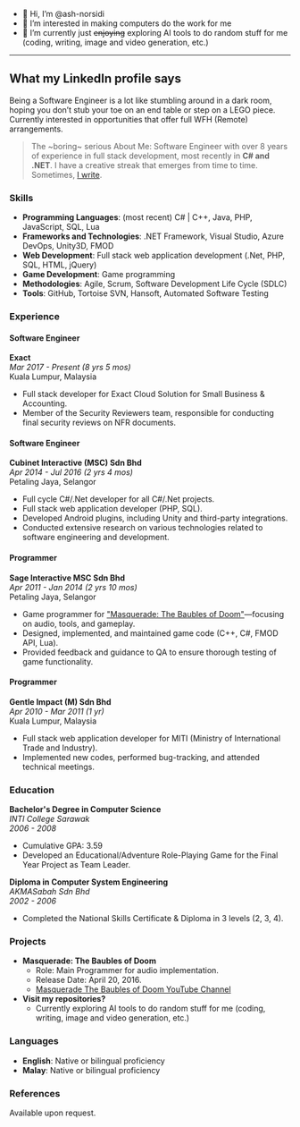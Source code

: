 - 👋 Hi, I’m @ash-norsidi
- 👀 I’m interested in making computers do the work for me
- 🌱 I’m currently just ~~enjoying~~ exploring AI tools to do random stuff for me (coding, writing, image and video generation, etc.)

---

## **What my LinkedIn profile says**
Being a Software Engineer is a lot like stumbling around in a dark room, hoping you don’t stub your toe on an end table or step on a LEGO piece. Currently interested in opportunities that offer full WFH (Remote) arrangements. 
> The ~boring~ serious About Me: Software Engineer with over 8 years of experience in full stack development, most recently in **C# and .NET**. I have a creative streak that emerges from time to time. Sometimes, [I write](https://medium.com/@ash.n).

### **Skills**
- **Programming Languages**: (most recent) C# | C++, Java, PHP, JavaScript, SQL, Lua
- **Frameworks and Technologies**: .NET Framework, Visual Studio, Azure DevOps, Unity3D, FMOD
- **Web Development**: Full stack web application development (.Net, PHP, SQL, HTML, jQuery)
- **Game Development**: Game programming
- **Methodologies**: Agile, Scrum, Software Development Life Cycle (SDLC)
- **Tools**: GitHub, Tortoise SVN, Hansoft, Automated Software Testing

### **Experience**

#### **Software Engineer**
**Exact**  
*Mar 2017 - Present (8 yrs 5 mos)*  
Kuala Lumpur, Malaysia  
- Full stack developer for Exact Cloud Solution for Small Business & Accounting.
- Member of the Security Reviewers team, responsible for conducting final security reviews on NFR documents.

#### **Software Engineer**
**Cubinet Interactive (MSC) Sdn Bhd**  
*Apr 2014 - Jul 2016 (2 yrs 4 mos)*  
Petaling Jaya, Selangor  
- Full cycle C#/.Net developer for all C#/.Net projects.
- Full stack web application developer (PHP, SQL).
- Developed Android plugins, including Unity and third-party integrations.
- Conducted extensive research on various technologies related to software engineering and development.

#### **Programmer**
**Sage Interactive MSC Sdn Bhd**  
*Apr 2011 - Jan 2014 (2 yrs 10 mos)*  
Petaling Jaya, Selangor  
- Game programmer for ["Masquerade: The Baubles of Doom"](https://www.youtube.com/@Masqueradegameon/videos)—focusing on audio, tools, and gameplay.
- Designed, implemented, and maintained game code (C++, C#, FMOD API, Lua).
- Provided feedback and guidance to QA to ensure thorough testing of game functionality.

#### **Programmer**
**Gentle Impact (M) Sdn Bhd**  
*Apr 2010 - Mar 2011 (1 yr)*  
Kuala Lumpur, Malaysia  
- Full stack web application developer for MITI (Ministry of International Trade and Industry).
- Implemented new codes, performed bug-tracking, and attended technical meetings.

### **Education**

**Bachelor's Degree in Computer Science**  
*INTI College Sarawak*  
*2006 - 2008*  
- Cumulative GPA: 3.59  
- Developed an Educational/Adventure Role-Playing Game for the Final Year Project as Team Leader.

**Diploma in Computer System Engineering**  
*AKMASabah Sdn Bhd*  
*2002 - 2006*  
- Completed the National Skills Certificate & Diploma in 3 levels (2, 3, 4).

### **Projects**
- **Masquerade: The Baubles of Doom**  
  - Role: Main Programmer for audio implementation.  
  - Release Date: April 20, 2016.  
  - [Masquerade The Baubles of Doom YouTube Channel](https://www.youtube.com/@Masqueradegameon/videos)
- **Visit my repositories?**
  - Currently exploring AI tools to do random stuff for me (coding, writing, image and video generation, etc.)

### **Languages**
- **English**: Native or bilingual proficiency
- **Malay**: Native or bilingual proficiency

### **References**
Available upon request.

<!---
ash-norsidi/ash-norsidi is a ✨ special ✨ repository because its `README.md` (this file) appears on your GitHub profile.
You can click the Preview link to take a look at your changes.
--->
